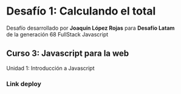 <h1>Desafío 1: Calculando el total</h1>
<p>Desafío desarrollado por <b>Joaquín López Rojas</b> para <b>Desafío Latam</b><br>
 de la generación 68 FullStack Javascript</p>
 
<h2>Curso 3: Javascript para la web</h2>
<p>Unidad 1: Introducción a Javascript</p>


<h3>Link deploy</h3>





 

